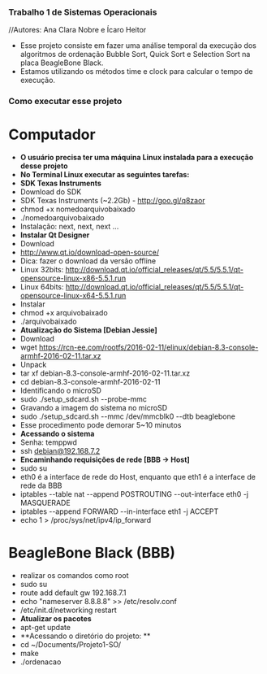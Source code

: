 ### Trabalho 1 de Sistemas Operacionais
//Autores: Ana Clara Nobre e Ícaro Heitor

- Esse projeto consiste em fazer uma análise temporal da execução dos algoritmos de ordenação Bubble Sort, Quick Sort e Selection Sort na placa BeagleBone Black.
- Estamos utilizando os métodos time e clock para calcular o tempo de execução.

### Como executar esse projeto

# Computador
- **O usuário precisa ter uma máquina Linux instalada para a execução desse projeto**
- **No Terminal Linux executar as seguintes tarefas:**
- **SDK Texas Instruments**
- Download do SDK
- SDK Texas Instruments (~2.2Gb) - http://goo.gl/q8zaor
- chmod +x nomedoarquivobaixado
- ./nomedoarquivobaixado
- Instalação: next, next, next ...
- **Instalar Qt Designer**
- Download
- http://www.qt.io/download-open-source/
- Dica: fazer o download da versão offline
- Linux 32bits: http://download.qt.io/official_releases/qt/5.5/5.5.1/qt-opensource-linux-x86-5.5.1.run
- Linux 64bits: http://download.qt.io/official_releases/qt/5.5/5.5.1/qt-opensource-linux-x64-5.5.1.run
- Instalar
- chmod +x arquivobaixado
- ./arquivobaixado
- **Atualização do Sistema [Debian Jessie]**
- Download
- wget https://rcn-ee.com/rootfs/2016-02-11/elinux/debian-8.3-console-armhf-2016-02-11.tar.xz
- Unpack
- tar xf debian-8.3-console-armhf-2016-02-11.tar.xz
- cd debian-8.3-console-armhf-2016-02-11
- Identificando o microSD
- sudo ./setup_sdcard.sh --probe-mmc
- Gravando a imagem do sistema no microSD
- sudo ./setup_sdcard.sh --mmc /dev/mmcblk0 --dtb beaglebone
- Esse procedimento pode demorar 5~10 minutos
- **Acessando o sistema**
- Senha: temppwd
- ssh debian@192.168.7.2
- **Encaminhando requisições de rede [BBB → Host]**
- sudo su
- eth0 é a interface de rede do Host, enquanto que eth1 é a interface de rede da BBB
- iptables --table nat --append POSTROUTING --out-interface eth0 -j MASQUERADE
- iptables --append FORWARD --in-interface eth1 -j ACCEPT
- echo 1 > /proc/sys/net/ipv4/ip_forward

# BeagleBone Black (BBB)
- realizar os comandos como root
- sudo su
- route add default gw 192.168.7.1
- echo "nameserver 8.8.8.8" >> /etc/resolv.conf
- /etc/init.d/networking restart
- **Atualizar os pacotes**
- apt-get update
- **Acessando o diretório do projeto: **
- cd ~/Documents/Projeto1-SO/
- make
- ./ordenacao